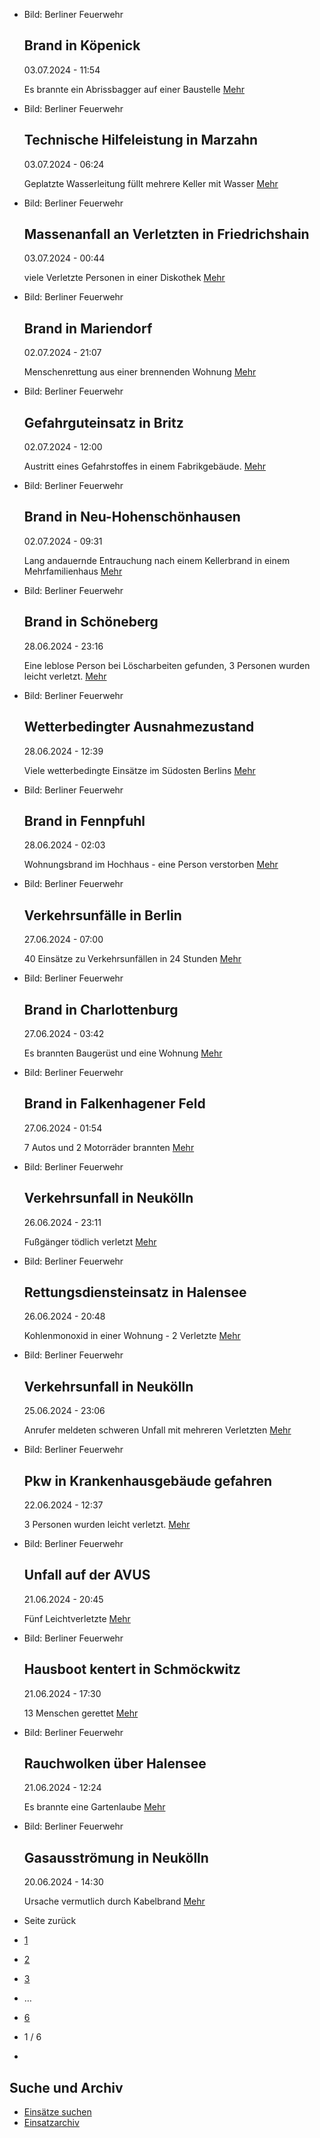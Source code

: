 * Bild: Berliner Feuerwehr

  Brand in Köpenick
  ----------

   03.07.2024 - 11:54

   Es brannte ein Abrissbagger auf einer Baustelle
  [Mehr](https://www.berliner-feuerwehr.de/aktuelles/einsaetze/brand-in-koepenick-6-4494/)

* Bild: Berliner Feuerwehr

  Technische Hilfeleistung in Marzahn
  ----------

   03.07.2024 - 06:24

   Geplatzte Wasserleitung füllt mehrere Keller mit Wasser
  [Mehr](https://www.berliner-feuerwehr.de/aktuelles/einsaetze/technische-hilfeleistung-in-marzahn-2-4493/)

* Bild: Berliner Feuerwehr

  Massenanfall an Verletzten in Friedrichshain
  ----------

   03.07.2024 - 00:44

   viele Verletzte Personen in einer Diskothek
  [Mehr](https://www.berliner-feuerwehr.de/aktuelles/einsaetze/massenanfall-an-verletzten-in-friedrichshain-4492/)

* Bild: Berliner Feuerwehr

  Brand in Mariendorf
  ----------

   02.07.2024 - 21:07

   Menschenrettung aus einer brennenden Wohnung
  [Mehr](https://www.berliner-feuerwehr.de/aktuelles/einsaetze/brand-in-mariendorf-5-4487/)

* Bild: Berliner Feuerwehr

  Gefahrguteinsatz in Britz
  ----------

   02.07.2024 - 12:00

   Austritt eines Gefahrstoffes in einem Fabrikgebäude.
  [Mehr](https://www.berliner-feuerwehr.de/aktuelles/einsaetze/gefahrguteinsatz-in-britz-4486/)

* Bild: Berliner Feuerwehr

  Brand in Neu-Hohenschönhausen
  ----------

   02.07.2024 - 09:31

   Lang andauernde Entrauchung nach einem Kellerbrand in einem Mehrfamilienhaus
  [Mehr](https://www.berliner-feuerwehr.de/aktuelles/einsaetze/brand-in-neu-hohenschoenhausen-7-4485/)

* Bild: Berliner Feuerwehr

  Brand in Schöneberg
  ----------

   28.06.2024 - 23:16

   Eine leblose Person bei Löscharbeiten gefunden, 3 Personen wurden leicht verletzt.
  [Mehr](https://www.berliner-feuerwehr.de/aktuelles/einsaetze/dachstuhlbrand-in-schoeneberg-4484/)

* Bild: Berliner Feuerwehr

  Wetterbedingter Ausnahmezustand
  ----------

   28.06.2024 - 12:39

   Viele wetterbedingte Einsätze im Südosten Berlins
  [Mehr](https://www.berliner-feuerwehr.de/aktuelles/einsaetze/wetterbedingter-ausnahmezustand-2-4483/)

* Bild: Berliner Feuerwehr

  Brand in Fennpfuhl
  ----------

   28.06.2024 - 02:03

   Wohnungsbrand im Hochhaus - eine Person verstorben
  [Mehr](https://www.berliner-feuerwehr.de/aktuelles/einsaetze/band-in-fennpfuhl-4482/)

* Bild: Berliner Feuerwehr

  Verkehrsunfälle in Berlin
  ----------

   27.06.2024 - 07:00

   40 Einsätze zu Verkehrsunfällen in 24 Stunden
  [Mehr](https://www.berliner-feuerwehr.de/aktuelles/einsaetze/verkehrsunfaelle-in-berlin-4476/)

* Bild: Berliner Feuerwehr

  Brand in Charlottenburg
  ----------

   27.06.2024 - 03:42

   Es brannten Baugerüst und eine Wohnung
  [Mehr](https://www.berliner-feuerwehr.de/aktuelles/einsaetze/band-in-charlottenburg-4478/)

* Bild: Berliner Feuerwehr

  Brand in Falkenhagener Feld
  ----------

   27.06.2024 - 01:54

   7 Autos und 2 Motorräder brannten
  [Mehr](https://www.berliner-feuerwehr.de/aktuelles/einsaetze/brand-in-falkenhagener-feld-3-4477/)

* Bild: Berliner Feuerwehr

  Verkehrsunfall in Neukölln
  ----------

   26.06.2024 - 23:11

   Fußgänger tödlich verletzt
  [Mehr](https://www.berliner-feuerwehr.de/aktuelles/einsaetze/verkehrsunfall-in-neukoelln-3-4475/)

* Bild: Berliner Feuerwehr

  Rettungsdiensteinsatz in Halensee
  ----------

   26.06.2024 - 20:48

   Kohlenmonoxid in einer Wohnung - 2 Verletzte
  [Mehr](https://www.berliner-feuerwehr.de/aktuelles/einsaetze/rettungsdiensteinsatz-in-halensee-1-4479/)

* Bild: Berliner Feuerwehr

  Verkehrsunfall in Neukölln
  ----------

   25.06.2024 - 23:06

   Anrufer meldeten schweren Unfall mit mehreren Verletzten
  [Mehr](https://www.berliner-feuerwehr.de/aktuelles/einsaetze/verkehrsunfall-in-neukoelln-2-4474/)

* Bild: Berliner Feuerwehr

  Pkw in Krankenhausgebäude gefahren
  ----------

   22.06.2024 - 12:37

   3 Personen wurden leicht verletzt.
  [Mehr](https://www.berliner-feuerwehr.de/aktuelles/einsaetze/pkw-in-krankenhausgebaeude-gefahren-4473/)

* Bild: Berliner Feuerwehr

  Unfall auf der AVUS
  ----------

   21.06.2024 - 20:45

   Fünf Leichtverletzte
  [Mehr](https://www.berliner-feuerwehr.de/aktuelles/einsaetze/unfall-auf-der-avus-4472/)

* Bild: Berliner Feuerwehr

  Hausboot kentert in Schmöckwitz
  ----------

   21.06.2024 - 17:30

   13 Menschen gerettet
  [Mehr](https://www.berliner-feuerwehr.de/aktuelles/einsaetze/hausboot-kentert-in-schmoeckwitz-4471/)

* Bild: Berliner Feuerwehr

  Rauchwolken über Halensee
  ----------

   21.06.2024 - 12:24

   Es brannte eine Gartenlaube
  [Mehr](https://www.berliner-feuerwehr.de/aktuelles/einsaetze/rauchwolken-in-halensee-4470/)

* Bild: Berliner Feuerwehr

  Gasausströmung in Neukölln
  ----------

   20.06.2024 - 14:30

   Ursache vermutlich durch Kabelbrand
  [Mehr](https://www.berliner-feuerwehr.de/aktuelles/einsaetze/gasausstroemung-in-neukoelln-4469/)

* Seite zurück

* [1](https://www.berliner-feuerwehr.de/aktuelles/einsaetze/1/)
* [2](https://www.berliner-feuerwehr.de/aktuelles/einsaetze/2/)
* [3](https://www.berliner-feuerwehr.de/aktuelles/einsaetze/3/)
* …
* [6](https://www.berliner-feuerwehr.de/aktuelles/einsaetze/6/)
* 1 / 6
* [](https://www.berliner-feuerwehr.de/aktuelles/einsaetze/2/)

Suche und Archiv
----------

* [Einsätze suchen](https://www.berliner-feuerwehr.de/aktuelles/einsaetze/einsatzsuche/)
* [Einsatzarchiv](https://www.berliner-feuerwehr.de/aktuelles/einsaetze/einsatzarchiv/)
